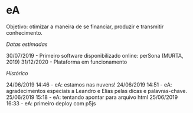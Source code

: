 # eA

Objetivo: otimizar a maneira de se financiar, produzir e transmitir conhecimento.

*Datas estimadas*

30/07/2019 - Primeiro software disponibilizado online: perSona (MURTA, 2019)
31/12/2020 - Plataforma em funcionamento

*Histórico*

24/06/2019 14:46 - eA: estamos nas nuvens!
24/06/2019 14:51 - eA: agradecimentos especiais a Leandro e Elias pelas dicas e palavras-chave.
25/06/2019 15:18 - eA: tentando apontar para arquivo html
25/06/2019 16:33 - eA: primeiro deploy com p5js

